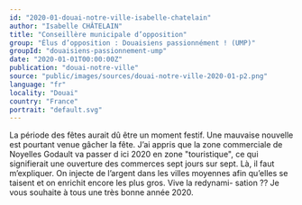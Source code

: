```yaml
---
id: "2020-01-douai-notre-ville-isabelle-chatelain"
author: "Isabelle CHÂTELAIN"
title: "Conseillère municipale d’opposition"
group: "Élus d’opposition : Douaisiens passionnément ! (UMP)"
groupId: "douaisiens-passionnement-ump"
date: "2020-01-01T00:00:00Z"
publication: "douai-notre-ville"
source: "public/images/sources/douai-notre-ville-2020-01-p2.png"
language: "fr"
locality: "Douai"
country: "France"
portrait: "default.svg"
---
```


La période des fêtes aurait dû être un moment festif. Une mauvaise nouvelle est pourtant venue gâcher la fête. J’ai appris que la zone commerciale de Noyelles Godault va passer d ici 2020 en zone "touristique", ce qui signifierait une ouverture des commerces sept jours sur sept. Là, il faut m’expliquer. On injecte de l’argent dans les villes moyennes afin qu’elles se taisent et on enrichit encore les plus gros. Vive la redynami-
sation ??
Je vous souhaite à tous une très bonne année 2020.
